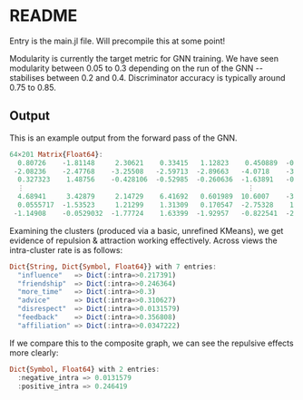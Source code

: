 # README

Entry is the main.jl file. Will precompile this at some point!

Modularity is currently the target metric for GNN training. We have seen modularity between 0.05 to 0.3 depending on the run of the GNN -- stabilises between 0.2 and 0.4. Discriminator accuracy is typically around 0.75 to 0.85.

## Output

This is an example output from the forward pass of the GNN.

```julia
64×201 Matrix{Float64}:
  0.80726    -1.81148     2.30621    0.33415   1.12823    0.450889  -0.179297  -0.603575   0.300963  …  -0.876584   1.44193   0.521379   3.17712    2.53001    -1.74931    1.20379    0.739938
 -2.08236    -2.47768    -3.25508   -2.59713  -2.89663   -4.0718    -3.11804   -3.01171   -3.03384      -6.43509   -4.11064   0.218806  -4.29641   -7.7216     -4.48185   -2.18979   -5.99345
  0.327323    1.48756    -0.428106  -0.52985  -0.260636  -1.63891   -0.334128   1.08676    0.6524       -1.01003   -4.17232   1.89043   -0.429061  -5.09808    -9.34965    0.244752  -1.36397
  ⋮                                                       ⋮                                          ⋱                        ⋮                                                       ⋮
  4.68941     3.42879     2.14729    6.41692   0.601989  10.6007    -3.50109    8.30305    4.15107      -4.58428   28.3081    0.246402   0.72482   22.9906     26.2204     2.64578    7.76408
  0.0555717  -1.53523     1.21299    1.31309   0.170547  -2.75328    1.70838    0.948898  -0.75559      -3.24537    1.05892   1.58976    0.452771  -0.0761089  -1.79515    0.186128  -2.45045
 -1.14908    -0.0529032  -1.77724    1.63399  -1.92957   -0.822541  -2.81207    0.577683  -1.58878      -0.884831   0.500229  1.08064    1.51604    2.25843     0.791221  -2.6743     1.50099
```

Examining the clusters (produced via a basic, unrefined KMeans), we get evidence of repulsion & attraction working effectively. Across views the intra-cluster rate is as follows:

```julia
Dict{String, Dict{Symbol, Float64}} with 7 entries:
  "influence"   => Dict(:intra=>0.217391)
  "friendship"  => Dict(:intra=>0.246364)
  "more_time"   => Dict(:intra=>0.3)
  "advice"      => Dict(:intra=>0.310627)
  "disrespect"  => Dict(:intra=>0.0131579)
  "feedback"    => Dict(:intra=>0.356808)
  "affiliation" => Dict(:intra=>0.0347222)
```

If we compare this to the composite graph, we can see the repulsive effects more clearly:

```julia
Dict{Symbol, Float64} with 2 entries:
  :negative_intra => 0.0131579
  :positive_intra => 0.246419
```
